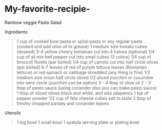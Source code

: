 # My-favorite-recipie-

Rainbow veggie Pasta Salad

Ingredients:
> 1 cup of cooked bow pasta or spiral pasta or any regular pasta (cooked and add olive oil to grease)
> 1 medium size tomato cubes (deseed)
> 3-4 yellow cheery tomatoes cut into 4 halves (optional)
> 1/4 cup of all mix bell pepper cut into small cubes (3 colors)
> 1/4 cup of broccoli florets (par boiled)
> 1/4 cup of carrots cut into half circle slices (par boiled)
> 6-7 leaves of red of purple lettuce leaves (Romanian lettuce) or red spinach or cabbage shredded (any thing is fine)
> 1/2 medium size onion half circle sliced
> 1/2 sliced zucchini or cucumber into semi circle (zucchini can be option)
> 3 - 4 tbsp of olive oil
> 2 - 3 tbsp of pesto sauce (using coriander also you can make pesto sauce)
> 1 tbsp of sliced olives black and white, and also jalapenos
> 1 tsp of pepper powder
> 1/2 cup of feta cheese cubes
> salt to taste
> 2 tbsp of freshly chopped parsley and coriander leaves

Utensils
> 1 big bowl
> 1 small bowl
> 1 spatula
> serving plate or plating bowl
